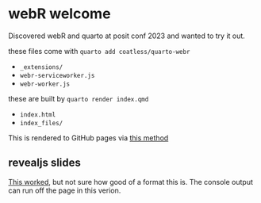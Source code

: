 # webR welcome

Discovered webR and quarto at posit conf 2023 and wanted to try it out.

these files come with `quarto add coatless/quarto-webr`
- `_extensions/`
- `webr-serviceworker.js`
- `webr-worker.js`

these are built by `quarto render index.qmd`
- `index.html`
- `index_files/`

This is rendered to GitHub pages via [this method](https://quarto.org/docs/publishing/github-pages.html#publish-command)

## revealjs slides

[This worked](https://github.com/coatless/quarto-webr/issues/14#issuecomment-1507961223), but not sure how good of a format this is. The console output can run off the page in this verion.
